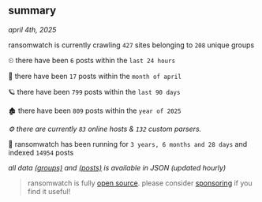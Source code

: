 
## summary
_april 4th, 2025_

ransomwatch is currently crawling `427` sites belonging to `208` unique groups

⏲ there have been `6` posts within the `last 24 hours`

🦈 there have been `17` posts within the `month of april`

🪐 there have been `799` posts within the `last 90 days`

🏚 there have been `809` posts within the `year of 2025`

_⚙️ there are currently `83` online hosts & `132` custom parsers._

🦕 ransomwatch has been running for `3 years, 6 months and 28 days` and indexed `14954` posts

_all data  [(groups)](http://ransomwhat.telemetry.ltd/groups) and [(posts)](http://ransomwhat.telemetry.ltd/posts) is available in JSON (updated hourly)_

> ransomwatch is fully [open source](https://github.com/joshhighet/ransomwatch#ransomwatch--). please consider [sponsoring](https://github.com/sponsors/joshhighet) if you find it useful!
